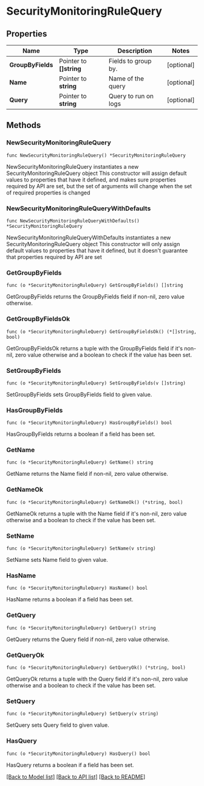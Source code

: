 # SecurityMonitoringRuleQuery

## Properties

Name | Type | Description | Notes
------------ | ------------- | ------------- | -------------
**GroupByFields** | Pointer to **[]string** | Fields to group by. | [optional] 
**Name** | Pointer to **string** | Name of the query | [optional] 
**Query** | Pointer to **string** | Query to run on logs | [optional] 

## Methods

### NewSecurityMonitoringRuleQuery

`func NewSecurityMonitoringRuleQuery() *SecurityMonitoringRuleQuery`

NewSecurityMonitoringRuleQuery instantiates a new SecurityMonitoringRuleQuery object
This constructor will assign default values to properties that have it defined,
and makes sure properties required by API are set, but the set of arguments
will change when the set of required properties is changed

### NewSecurityMonitoringRuleQueryWithDefaults

`func NewSecurityMonitoringRuleQueryWithDefaults() *SecurityMonitoringRuleQuery`

NewSecurityMonitoringRuleQueryWithDefaults instantiates a new SecurityMonitoringRuleQuery object
This constructor will only assign default values to properties that have it defined,
but it doesn't guarantee that properties required by API are set

### GetGroupByFields

`func (o *SecurityMonitoringRuleQuery) GetGroupByFields() []string`

GetGroupByFields returns the GroupByFields field if non-nil, zero value otherwise.

### GetGroupByFieldsOk

`func (o *SecurityMonitoringRuleQuery) GetGroupByFieldsOk() (*[]string, bool)`

GetGroupByFieldsOk returns a tuple with the GroupByFields field if it's non-nil, zero value otherwise
and a boolean to check if the value has been set.

### SetGroupByFields

`func (o *SecurityMonitoringRuleQuery) SetGroupByFields(v []string)`

SetGroupByFields sets GroupByFields field to given value.

### HasGroupByFields

`func (o *SecurityMonitoringRuleQuery) HasGroupByFields() bool`

HasGroupByFields returns a boolean if a field has been set.

### GetName

`func (o *SecurityMonitoringRuleQuery) GetName() string`

GetName returns the Name field if non-nil, zero value otherwise.

### GetNameOk

`func (o *SecurityMonitoringRuleQuery) GetNameOk() (*string, bool)`

GetNameOk returns a tuple with the Name field if it's non-nil, zero value otherwise
and a boolean to check if the value has been set.

### SetName

`func (o *SecurityMonitoringRuleQuery) SetName(v string)`

SetName sets Name field to given value.

### HasName

`func (o *SecurityMonitoringRuleQuery) HasName() bool`

HasName returns a boolean if a field has been set.

### GetQuery

`func (o *SecurityMonitoringRuleQuery) GetQuery() string`

GetQuery returns the Query field if non-nil, zero value otherwise.

### GetQueryOk

`func (o *SecurityMonitoringRuleQuery) GetQueryOk() (*string, bool)`

GetQueryOk returns a tuple with the Query field if it's non-nil, zero value otherwise
and a boolean to check if the value has been set.

### SetQuery

`func (o *SecurityMonitoringRuleQuery) SetQuery(v string)`

SetQuery sets Query field to given value.

### HasQuery

`func (o *SecurityMonitoringRuleQuery) HasQuery() bool`

HasQuery returns a boolean if a field has been set.


[[Back to Model list]](../README.md#documentation-for-models) [[Back to API list]](../README.md#documentation-for-api-endpoints) [[Back to README]](../README.md)


